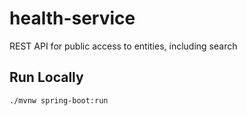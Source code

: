 # health-service

REST API for public access to entities, including search

## Run Locally

```shell
./mvnw spring-boot:run
```
